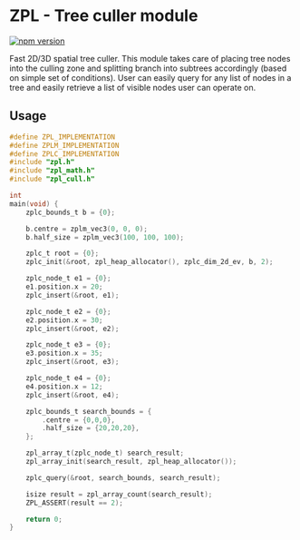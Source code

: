 # ZPL - Tree culler module
[![npm version](https://badge.fury.io/js/zpl_cull.c.svg)](https://badge.fury.io/js/zpl_cull.c)

Fast 2D/3D spatial tree culler. This module takes care of placing tree nodes into the culling zone and splitting branch into subtrees accordingly (based on simple set of conditions).
User can easily query for any list of nodes in a tree and easily retrieve a list of visible nodes user can operate on.

## Usage

```c
#define ZPL_IMPLEMENTATION
#define ZPLM_IMPLEMENTATION
#define ZPLC_IMPLEMENTATION
#include "zpl.h"
#include "zpl_math.h"
#include "zpl_cull.h"

int
main(void) {
    zplc_bounds_t b = {0};

    b.centre = zplm_vec3(0, 0, 0);
    b.half_size = zplm_vec3(100, 100, 100);

    zplc_t root = {0};
    zplc_init(&root, zpl_heap_allocator(), zplc_dim_2d_ev, b, 2);

    zplc_node_t e1 = {0};
    e1.position.x = 20;
    zplc_insert(&root, e1);

    zplc_node_t e2 = {0};
    e2.position.x = 30;
    zplc_insert(&root, e2);

    zplc_node_t e3 = {0};
    e3.position.x = 35;
    zplc_insert(&root, e3);

    zplc_node_t e4 = {0};
    e4.position.x = 12;
    zplc_insert(&root, e4);

    zplc_bounds_t search_bounds = {
        .centre = {0,0,0},
        .half_size = {20,20,20},
    };

    zpl_array_t(zplc_node_t) search_result;
    zpl_array_init(search_result, zpl_heap_allocator());

    zplc_query(&root, search_bounds, search_result);

    isize result = zpl_array_count(search_result);
    ZPL_ASSERT(result == 2);

    return 0;
}
```